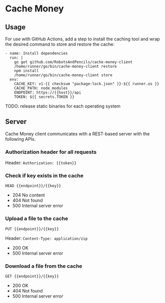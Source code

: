 # Cache Money

## Usage

For use with GitHub Actions, add a step to install the caching tool and wrap the desired command to store and restore the cache:

```
- name: Install dependencies
  run: |
    go get github.com/RobotsAndPencils/cache-money-client
    /home/runner/go/bin/cache-money-client restore
    npm install
    /home/runner/go/bin/cache-money-client store
  env:
    CACHE_KEY: v1-{{ checksum "package-lock.json" }}-${{ runner.os }}
    CACHE_PATH: node_modules
    ENDPOINT: https://{{host}}/api
    TOKEN: ${{ secrets.TOKEN }}
```

TODO: release static binaries for each operating system

## Server

Cache Money client communicates with a REST-based server with the following APIs.

### Authorization header for all requests

Header: `Authorization: {{token}}`

### Check if key exists in the cache

`HEAD {{endpoint}}/{{key}}`

- 204 No content
- 404 Not found
- 500 Internal server error

### Upload a file to the cache

`PUT {{endpoint}}/{{key}}`

Header: `Content-Type: application/zip`

- 200 OK
- 500 Internal server error

### Download a file from the cache

`GET {{endpoint}}/{{key}}`

- 200 OK
- 404 Not found
- 500 Internal server error
